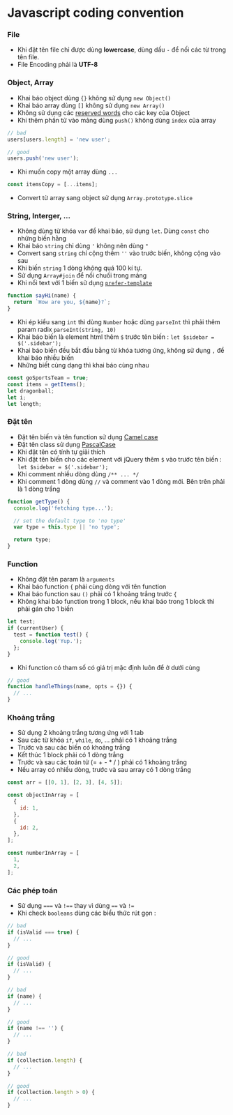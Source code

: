 # Javascript coding convention
### File  

- Khi đặt tên file chỉ được dùng **lowercase**, dùng dấu `-` để nối các từ trong tên file.
- File Encoding phải là **UTF-8**

### Object, Array

- Khai báo object dùng `{}` không sử dụng `new Object()`
- Khai báo array dùng `[]` không sử dụng `new Array()`
- Không sử dụng các [reserved words](http://es5.github.io/#x7.6.1) cho các key của Object
- Khi thêm phần tử vào mảng dùng `push()` không dùng `index` của array
```javascript
// bad
users[users.length] = 'new user';

// good
users.push('new user');
```
- Khi muốn copy một array dùng `...`
```javascript
const itemsCopy = [...items];
```
- Convert từ array sang object sử dụng `Array.prototype.slice`

### String, Interger, ...

- Không dùng từ khóa `var` để khai báo, sử dụng `let`. Dùng `const` cho những biến hằng
- Khai báo `string` chỉ dùng `'` không nên dùng `"`
- Convert sang `string` chỉ cộng thêm `''` vào trước biến, không cộng vào sau
- Khi biến `string` 1 dòng không quá 100 kí tự.
- Sử dụng `Array#join` để nối chuối trong mảng
- Khi nối text với 1 biến sử dụng [`prefer-template`](http://eslint.org/docs/rules/prefer-template.html)
```javascript
function sayHi(name) {
  return `How are you, ${name}?`;
}
```
- Khi ép kiểu sang `int` thì dùng `Number` hoặc dùng `parseInt` thì phải thêm param radix `parseInt(string, 10)`
- Khai báo biến là element html thêm `$` trước tên biến : `let $sidebar = $('.sidebar');`
- Khai báo biến đều bắt đầu bằng từ khóa tương ứng, không sử dụng `,` để khai báo nhiều biến
- Những biết cùng dạng thì khai báo cùng nhau
```javascript
const goSportsTeam = true;
const items = getItems();
let dragonball;
let i;
let length;
```

### Đặt tên

- Đặt tên biến và tên function sử dụng [Camel case](https://en.wikipedia.org/wiki/Camel_case)
- Đặt tên class sử dụng [PascalCase](https://en.wikipedia.org/wiki/PascalCase)
- Khi đặt tên có tính tự giải thích
- Khi đặt tên biến cho các element với jQuery thêm `$` vào trước tên biến : `let $sidebar = $('.sidebar');`
- Khi comment nhiều dòng dùng `/** ... */`
- Khi comment 1 dòng dùng `//` và comment vào 1 dòng mới. Bên trên phải là 1 dòng trắng
```javascript
function getType() {
  console.log('fetching type...');

  // set the default type to 'no type'
  var type = this.type || 'no type';

  return type;
}
```

### Function

- Không đặt tên param là `arguments`
- Khai báo function `{` phải cùng dòng với tên function
- Khai báo function sau `()` phải có 1 khoảng trắng trước `{`
- Không khai báo function trong 1 block, nếu khai báo trong 1 block thì phải gán cho 1 biến
```javascript
let test;
if (currentUser) {
  test = function test() {
    console.log('Yup.');
  };
}
```
- Khi function có tham số có giá trị mặc định luôn để ở dưới cùng
```javascript
// good
function handleThings(name, opts = {}) {
  // ...
}
```

### Khoảng trắng
- Sử dụng 2 khoảng trắng tương ứng với 1 tab
- Sau các từ khóa `if`, `while`, `do`, ... phải có 1 khoảng trắng
- Trước và sau các biến có khoảng trắng
- Kết thúc 1 block phải có 1 dòng trắng
- Trước và sau các toán tử (= + - * / ) phải có 1 khoảng trắng
- Nếu array có nhiều dòng, trước và sau array có 1 dòng trắng
```javascript
const arr = [[0, 1], [2, 3], [4, 5]];

const objectInArray = [
  {
    id: 1,
  },
  {
    id: 2,
  },
];

const numberInArray = [
  1,
  2,
];
```

### Các phép toán

- Sử dụng `===` và `!==` thay vì dùng `==` và `!=`
- Khi check `booleans` dùng các biểu thức rút gọn : 
```javascript
// bad
if (isValid === true) {
  // ...
}

// good
if (isValid) {
  // ...
}

// bad
if (name) {
  // ...
}

// good
if (name !== '') {
  // ...
}

// bad
if (collection.length) {
  // ...
}

// good
if (collection.length > 0) {
  // ...
}
```
